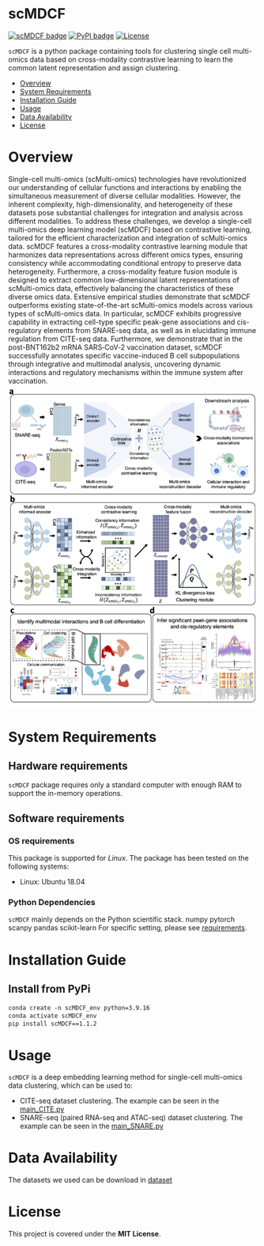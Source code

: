 # scMDCF

[![scMDCF badge](https://img.shields.io/badge/scMDCF-python-blue)](https://github.com/DARKpmm/scMDCF)
[![PyPI badge](https://img.shields.io/pypi/v/scMDCF.svg)](https://pypi.org/project/scMDCF/)
[![License](https://img.shields.io/badge/License-MIT-green.svg)](https://opensource.org/licenses/MIT)

`scMDCF` is a python package containing tools for clustering single cell multi-omics data based on cross-modality contrastive learning to learn the common latent representation and assign clustering.

- [Overview](#overview)
- [System Requirements](#system-requirements)
- [Installation Guide](#installation-guide)
- [Usage](#usage)
- [Data Availability](#data-availability)
- [License](#license)

# Overview
Single-cell multi-omics (scMulti-omics) technologies have revolutionized our understanding of cellular functions and interactions by enabling the simultaneous measurement of diverse cellular modalities. However, the inherent complexity, high-dimensionality, and heterogeneity of these datasets pose substantial challenges for integration and analysis across different modalities. To address these challenges, we develop a single-cell multi-omics deep learning model (scMDCF) based on contrastive learning, tailored for the efficient characterization and integration of scMulti-omics data. scMDCF features a cross-modality contrastive learning module that harmonizes data representations across different omics types, ensuring consistency while accommodating conditional entropy to preserve data heterogeneity. Furthermore, a cross-modality feature fusion module is designed to extract common low-dimensional latent representations of scMulti-omics data, effectively balancing the characteristics of these diverse omics data. Extensive empirical studies demonstrate that scMDCF outperforms existing state-of-the-art scMulti-omics models across various types of scMulti-omics data. In particular, scMDCF exhibits progressive capability in extracting cell-type specific peak-gene associations and cis-regulatory elements from SNARE-seq data, as well as in elucidating immune regulation from CITE-seq data. Furthermore, we demonstrate that in the post-BNT162b2 mRNA SARS‐CoV‐2 vaccination dataset, scMDCF successfully annotates specific vaccine-induced B cell subpopulations through integrative and multimodal analysis, uncovering dynamic interactions and regulatory mechanisms within the immune system after vaccination.
![The framework plot of scMDCF](https://github.com/DARKpmm/scMDCF/raw/main/scMDCF.png)

# System Requirements
## Hardware requirements
`scMDCF` package requires only a standard computer with enough RAM to support the in-memory operations.

## Software requirements
### OS requirements
This package is supported for *Linux*. The package has been tested on the following systems:
* Linux: Ubuntu 18.04

### Python Dependencies
`scMDCF` mainly depends on the Python scientific stack.
    numpy
    pytorch
    scanpy
    pandas
    scikit-learn
For specific setting, please see <a href="https://github.com/DARKpmm/scMDCF/blob/main/requirements.txt">requirements</a>.

# Installation Guide
## Install from PyPi
    conda create -n scMDCF_env python=3.9.16
    conda activate scMDCF_env
    pip install scMDCF==1.1.2

# Usage
`scMDCF` is a deep embedding learning method for single-cell multi-omics data clustering, which can be used to:
* CITE-seq dataset clustering. The example can be seen in the <a href="https://github.com/DARKpmm/scMDCF/tree/main/tutorial/main_CITE.py">main_CITE.py</a>
* SNARE-seq (paired RNA-seq and ATAC-seq) dataset clustering. The example can be seen in the <a href="https://github.com/DARKpmm/scMDCF/tree/main/tutorial/main_SNARE.py">main_SNARE.py</a>

# Data Availability
The datasets we used can be download in <a href="https://github.com/DARKpmm/scMDCF/tree/main/dataset">dataset</a>

# License
This project is covered under the **MIT License**.
